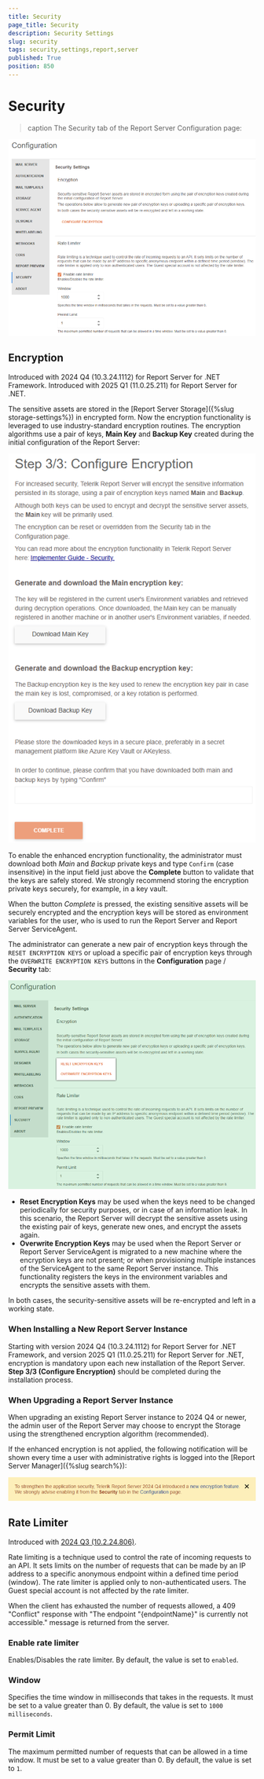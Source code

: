 ```yaml
---
title: Security
page_title: Security
description: Security Settings
slug: security
tags: security,settings,report,server
published: True
position: 850
---
```


# Security

>caption The Security tab of the Report Server Configuration page:

![The Report Server Configuration page.](../../images/report-server-images/security-rate-limiter-configuration.png)

## Encryption

Introduced with 2024 Q4 (10.3.24.1112) for Report Server for .NET Framework.
Introduced with 2025 Q1 (11.0.25.211) for Report Server for .NET.

The sensitive assets are stored in the [Report Server Storage]({%slug storage-settings%}) in encrypted form. Now the encryption functionality is leveraged to use industry-standard encryption routines. The encryption algorithms use a pair of keys, __Main Key__ and __Backup Key__ created during the initial configuration of the Report Server:

![The Encryption page of the Report Server Configuration with the buttons to download the encryption keys.](../../images/report-server-images/security-configure-encryption.png)

To enable the enhanced encryption functionality, the administrator must download both _Main_ and _Backup_ private keys and type `Confirm` (case insensitive) in the input field just above the __Complete__ button to validate that the keys are safely stored. We strongly recommend storing the encryption private keys securely, for example, in a key vault.

When the button _Complete_ is pressed, the existing sensitive assets will be securely encrypted and the encryption keys will be stored as environment variables for the user, who is used to run the Report Server and Report Server ServiceAgent.

The administrator can generate a new pair of encryption keys through the `RESET ENCRYPTION KEYS` or upload a specific pair of encryption keys through the `OVERWRITE ENCRYPTION KEYS` buttons in the __Configuration__ page / __Security__ tab:

![Buttons to reset or upload the encryption keys in the Report Server Configuration page.](../../images/report-server-images/security-reset-upload-encryption-keys.png)

* __Reset Encryption Keys__ may be used when the keys need to be changed periodically for security purposes, or in case of an information leak. In this scenario, the Report Server will decrypt the sensitive assets using the existing pair of keys, generate new ones, and encrypt the assets again.
* __Overwrite Encryption Keys__ may be used when the Report Server or Report Server ServiceAgent is migrated to a new machine where the encryption keys are not present; or when provisioning multiple instances of the ServiceAgent to the same Report Server instance. This functionality registers the keys in the environment variables and encrypts the sensitive assets with them.

In both cases, the security-sensitive assets will be re-encrypted and left in a working state.

### When Installing a New Report Server Instance


Starting with version 2024 Q4 (10.3.24.1112) for Report Server for .NET Framework, and version 2025 Q1 (11.0.25.211) for Report Server for .NET, encryption is mandatory upon each new installation of the Report Server. __Step 3/3 (Configure Encryption)__ should be completed during the installation process.

### When Upgrading a Report Server Instance

When upgrading an existing Report Server instance to 2024 Q4 or newer, the admin user of the Report Server may choose to encrypt the Storage using the strengthened encryption algorithm (recommended).

If the enhanced encryption is not applied, the following notification will be shown every time a user with administrative rights is logged into the [Report Server Manager]({%slug search%}):

![The message reminding the administrator to enable encryption in the Report Server.](../../images/report-server-images/security-enable-encryption-message.png)

## Rate Limiter

Introduced with [2024 Q3 (10.2.24.806)](https://www.telerik.com/support/whats-new/report-server/release-history/progress-telerik-report-server-2024-q3-10-2-24-806).

Rate limiting is a technique used to control the rate of incoming requests to an API. It sets limits on the number of requests that can be made by an IP address to a specific anonymous endpoint within a defined time period (window). The rate limiter is applied only to non-authenticated users. The Guest special account is not affected by the rate limiter.

When the client has exhausted the number of requests allowed, a 409 "Conflict" response with "The endpoint "{endpointName}" is currently not accessible." message is returned from the server.

### Enable rate limiter

Enables/Disables the rate limiter. By default, the value is set to `enabled`.

### Window

Specifies the time window in milliseconds that takes in the requests. It must be set to a value greater than 0. By default, the value is set to `1000 milliseconds`.

### Permit Limit

The maximum permitted number of requests that can be allowed in a time window. It must be set to a value greater than 0. By default, the value is set to `1`.
